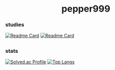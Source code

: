 # <center>pepper999</center>

### studies
[![Readme Card](https://github-readme-stats.vercel.app/api/pin/?username=pengisblue&repo=AlgorithmStudy)](https://github.com/pengisblue/AlgorithmStudy) [![Readme Card](https://github-readme-stats.vercel.app/api/pin/?username=jjin-21&repo=JinRo_Study)](https://github.com/jjin-21/JinRo_Study)
##
### stats
[![Solved.ac Profile](http://mazassumnida.wtf/api/generate_badge?boj=hun1414)](https://solved.ac/hun1414) [![Top Langs](https://github-readme-stats.vercel.app/api/top-langs/?username=pepper999&layout=compact)](https://github.com/pepper999/github-readme-stats)
##
